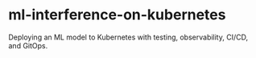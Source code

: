 # ml-interference-on-kubernetes
Deploying an ML model to Kubernetes with testing, observability, CI/CD, and GitOps.
